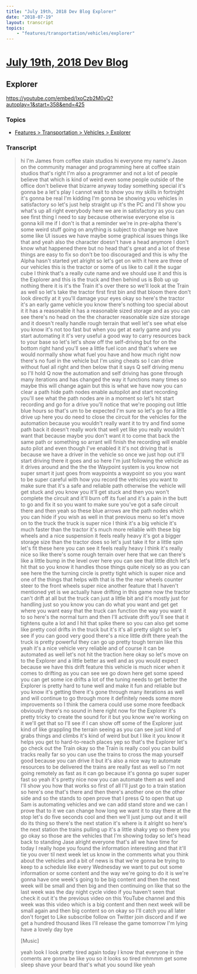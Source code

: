 ```yaml
---
title: "July 19th, 2018 Dev Blog Explorer"
date: "2018-07-19"
layout: transcript
topics:
    - "features/transportation/vehicles/explorer"
---
```

# [July 19th, 2018 Dev Blog](../2018-07-19.md)
## Explorer
https://youtube.com/embed/IxoCzb2M0vQ?autoplay=1&start=358&end=425

### Topics
* [Features > Transportation > Vehicles > Explorer](../topics/features/transportation/vehicles/explorer.md)

### Transcript

> hi I'm James from coffee stain studios hi everyone my name's Jason on the community manager and programming here at coffee stain studios that's right I'm also a programmer and not a lot of people believe that which is kind of weird even some people outside of the office don't believe that bizarre anyway today something special it's gonna be a let's play I cannot wait to show you my skills in fortnight it's gonna be real I'm kidding I'm gonna be showing you vehicles in satisfactory so let's just help straight up it's the PC and I'll show you what's up all right everybody here we are in satisfactory as you can see first thing I need to say because otherwise everyone else is gonna kill me if I don't is that a reminder we're in pre-alpha there's some weird stuff going on anything is subject to change we have some like UI issues we have maybe some graphical issues things like that and yeah also the character doesn't have a head anymore I don't know what happened there but no head that's great and a lot of these things are easy to fix so don't be too discouraged and this is why the Alpha hasn't started yet alright so let's get on with it here are three of our vehicles this is the tractor or some of us like to call it the sugar cube I think that's a really cute name and we should use it and this is the Explorer and this is the truck and then behind us is Bob up up nothing there it is it's the Train it's over there so we'll look at the Train as well so let's take the tractor first first bin and that bloom there don't look directly at it you'll damage your eyes okay so here's the tractor it's an early game vehicle you know there's nothing too special about it it has a reasonable it has a reasonable sized storage and as you can see there's no head on the the character reasonable size size storage and it doesn't really handle rough terrain that well let's see what else you know it's not too fast but when you get at early game and you start automating it it's very useful a good way to carry resources back to your base so let's let's show off the self-driving but for on the bottom right hand you'll see a little fuel icon and that's where we would normally show what fuel you have and how much right now there's no fuel in the vehicle but I'm using cheats so I can drive without fuel all right and then below that it says Q self driving menu so I'll hold Q now the automation and self driving has gone through many iterations and has changed the way it functions many times so maybe this will change again but this is what we have now you can clear a path hide path nodes enable autopilot and start recording you'll see what the path nodes are in a moment so let's hit start recording and go for a drive you'll notice that we're pooping out little blue hours so that's um to be expected I'm sure so let's go for a little drive up here you do need to close the circuit for the vehicles for the automation because you wouldn't really want it to try and find some path back it doesn't really work that well yet like you really wouldn't want that because maybe you don't want it to come that back the same path or something so arrant will finish the recording will enable auto pilot and even though I've enabled it it's not driving that is because we have a driver in the vehicle so once we just hop out it'll start driving there it goes and so here I'm just following the vehicle as it drives around and the the the Waypoint system is you know not super smart it just goes from waypoints a waypoint so you you want to be super careful with how you record the vehicles you want to make sure that it's a safe and reliable path otherwise the vehicle will get stuck and you know you it'll get stuck and then you won't complete the circuit and it'll burn off its fuel and it's a pain in the butt to go and fix it so you want to make sure you've got a safe circuit there and then yeah so these blue arrows are the path nodes which you can hide if you wish as well in that previous menu so let's move on to the truck the truck is super nice I think it's a big vehicle it's much faster than the tractor it's much more reliable with these big wheels and a nice suspension it feels really heavy it's got a bigger storage size than the tractor does so let's just take it for a little spin let's fit these here you can see it feels really heavy I think it's really nice so like there's some rough terrain over here that we can there's like a little bump in the level over here you can see that little ditch let's hit that so you know it handles those things quite nicely so as you can see here the the turning circle is pretty tight which is super nice and one of the things that helps with that is the the rear wheels counter steer to the front wheels super nice another feature that I haven't mentioned yet is we actually have drifting in this game now the tractor can't drift at all but the truck can just a little bit and it's mostly just for handling just so you know you can do what you want and get get where you want easy that the truck can function the way you want it to so here's the normal turn and then I'll activate drift you'll see that it tightens quite a lot and I hit that spike there so you can also get some like pretty cool drifts in the truck but it's it's all pretty slight so let's see if you can good very good there's a nice little drift there yeah the truck is pretty powerful they can go up pretty tough terrain like this yeah it's a nice vehicle very reliable and of course it can be automated as well let's not hit the traction here okay so let's move on to the Explorer and a little better as well and as you would expect because we have this drift feature this vehicle is much nicer when it comes to drifting as you can see we go down here get some speed you can get some ice drifts a lot of the tuning needs to get better the Explorer is pretty hard to tune well and make it fun and reliable but you know it's getting there it's gone through many iterations as well and will continue to go through more it definitely needs some more improvements so I think the camera could use some more feedback obviously there's no sound in here right now for the Explorer it's pretty tricky to create the sound for it but you know we're working on it we'll get that so I'll see if I can show off some of the Explorer just kind of like grappling the terrain seeing as you can see just kind of grabs things and climbs it's kind of weird but but I like it you know it helps you get to hard-to-reach places yep so that's the Explorer let's go check out the Train okay so the Train is really cool you can build tracks really far so you can use the trains to cross the map yourself good because you can drive it but it's also a nice way to automate resources to be delivered the trains are really fast as well so I'm not going remotely as fast as it can go because it's gonna go super super fast so yeah it's pretty nice now you can automate them as well and I'll show you how that works so first of all I'll just go to a train station so here's one that's there and then there's another one on the other side and so the stands to open prove that I press Q to open that up Sam is automating vehicles and we can add stand store and we can I prove that to it we can change how long we want it to stay there at the stop let's do five seconds cool and then we'll just jump out and it will do its thing so there's the next station it's where is it alright so here's the next station the trains pulling up it's a little shaky yep so there you go okay so those are the vehicles that I'm showing today so let's head back to standing Jase alright everyone that's all we have time for today I really hope you found the information interesting and that it'll tie you over til next week let us know in the comments what you think about the vehicles and a bit of news is that we're gonna be trying to keep to a schedule like every Wednesday we want to put out some information or some content and the way we're going to do it is we're gonna have one week's going to be big content and then the next week will be small and then big and then continuing on like that so the last week was the day night cycle video if you haven't seen that check it out it's the previous video on this YouTube channel and this week was this video which is a big content and then next week will be small again and then big content so on okay so I'll catch you all later don't forget to Like subscribe follow on Twitter join discord and if we get a hundred thousand likes I'll release the game tomorrow I'm lying have a lovely day bye
>
> [Music]
>
> yeah look I look pretty tired again today I know that everyone in the coments are gonna be like you so it looks so tired mhmmm get some sleep shave your beard that's what you sound like yeah
